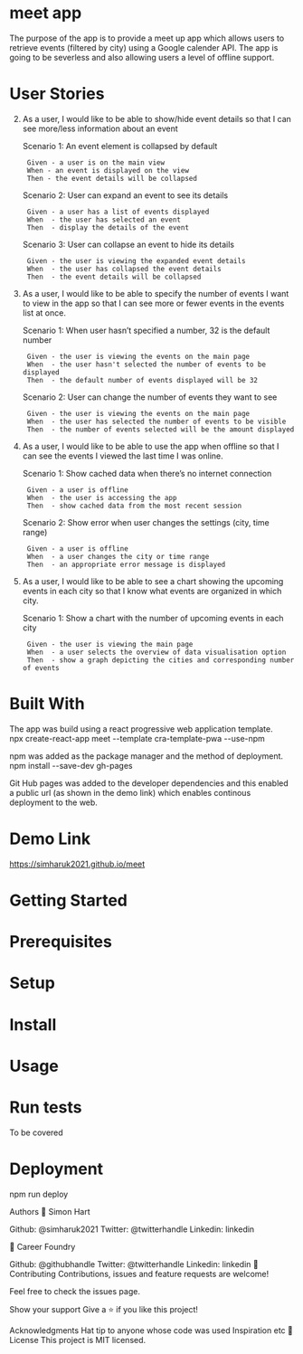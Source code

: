 # meet app
The purpose of the app is to provide a meet up app which allows users to retrieve events (filtered by city) using a Google calender API.  The app is going to be severless and also allowing users a level of offline support.

# User Stories

2) As a user, I would like to be able to show/hide event details so that I can see more/less
information about an event

    Scenario 1: An event element is collapsed by default

        Given - a user is on the main view
        When - an event is displayed on the view
        Then - the event details will be collapsed

    Scenario 2: User can expand an event to see its details

        Given - a user has a list of events displayed
        When  - the user has selected an event
        Then  - display the details of the event

    Scenario 3: User can collapse an event to hide its details  

        Given - the user is viewing the expanded event details
        When  - the user has collapsed the event details
        Then  - the event details will be collapsed

3) As a user, I would like to be able to specify the number of events I want to view in the app so
that I can see more or fewer events in the events list at once.

    Scenario 1: When user hasn’t specified a number, 32 is the default number   

        Given - the user is viewing the events on the main page
        When  - the user hasn't selected the number of events to be displayed
        Then  - the default number of events displayed will be 32

    Scenario 2: User can change the number of events they want to see

        Given - the user is viewing the events on the main page
        When  - the user has selected the number of events to be visible
        Then  - the number of events selected will be the amount displayed

4) As a user, I would like to be able to use the app when offline so that I can see the events I
viewed the last time I was online.

    Scenario 1: Show cached data when there’s no internet connection

        Given - a user is offline
        When  - the user is accessing the app 
        Then  - show cached data from the most recent session

    Scenario 2: Show error when user changes the settings (city, time range)

        Given - a user is offline
        When  - a user changes the city or time range
        Then  - an appropriate error message is displayed

5) As a user, I would like to be able to see a chart showing the upcoming events in each city so
that I know what events are organized in which city.

    Scenario 1: Show a chart with the number of upcoming events in each city

        Given - the user is viewing the main page
        When  - a user selects the overview of data visualisation option 
        Then  - show a graph depicting the cities and corresponding number of events

# Built With

The app was build using a react progressive web application template.  
npx create-react-app meet --template cra-template-pwa --use-npm

npm was added as the package manager and the method of deployment.  
npm install --save-dev gh-pages


Git Hub pages was added to the developer dependencies and this enabled a public url (as shown in the demo link) which enables continous deployment to the web.


# Demo Link
https://simharuk2021.github.io/meet
# Getting Started

# Prerequisites
# Setup
# Install
# Usage
# Run tests
To be covered 

# Deployment
npm run deploy

Authors
👤 Simon Hart 

Github: @simharuk2021
Twitter: @twitterhandle
Linkedin: linkedin

👤 Career Foundry

Github: @githubhandle
Twitter: @twitterhandle
Linkedin: linkedin
🤝 Contributing
Contributions, issues and feature requests are welcome!

Feel free to check the issues page.

Show your support
Give a ⭐️ if you like this project!

Acknowledgments
Hat tip to anyone whose code was used
Inspiration
etc
📝 License
This project is MIT licensed.
 


